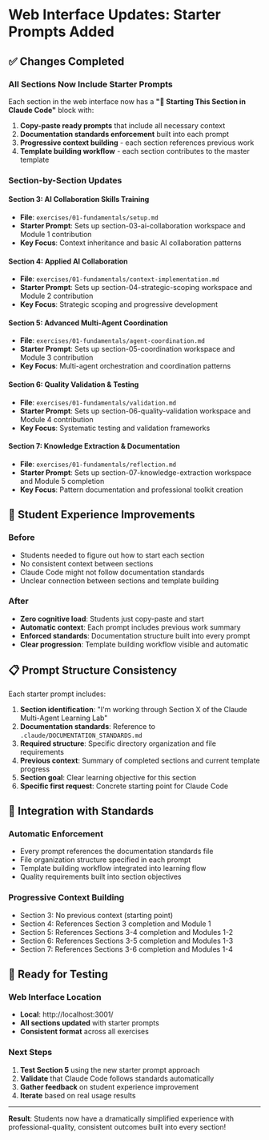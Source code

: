 # Web Interface Updates: Starter Prompts Added

## ✅ Changes Completed

### All Sections Now Include Starter Prompts

Each section in the web interface now has a **"🚀 Starting This Section in Claude Code"** block with:

1. **Copy-paste ready prompts** that include all necessary context
2. **Documentation standards enforcement** built into each prompt
3. **Progressive context building** - each section references previous work
4. **Template building workflow** - each section contributes to the master template

### Section-by-Section Updates

#### Section 3: AI Collaboration Skills Training
- **File**: `exercises/01-fundamentals/setup.md`
- **Starter Prompt**: Sets up section-03-ai-collaboration workspace and Module 1 contribution
- **Key Focus**: Context inheritance and basic AI collaboration patterns

#### Section 4: Applied AI Collaboration
- **File**: `exercises/01-fundamentals/context-implementation.md`
- **Starter Prompt**: Sets up section-04-strategic-scoping workspace and Module 2 contribution
- **Key Focus**: Strategic scoping and progressive development

#### Section 5: Advanced Multi-Agent Coordination
- **File**: `exercises/01-fundamentals/agent-coordination.md`
- **Starter Prompt**: Sets up section-05-coordination workspace and Module 3 contribution
- **Key Focus**: Multi-agent orchestration and coordination patterns

#### Section 6: Quality Validation & Testing
- **File**: `exercises/01-fundamentals/validation.md`
- **Starter Prompt**: Sets up section-06-quality-validation workspace and Module 4 contribution
- **Key Focus**: Systematic testing and validation frameworks

#### Section 7: Knowledge Extraction & Documentation
- **File**: `exercises/01-fundamentals/reflection.md`
- **Starter Prompt**: Sets up section-07-knowledge-extraction workspace and Module 5 completion
- **Key Focus**: Pattern documentation and professional toolkit creation

## 🎯 Student Experience Improvements

### Before
- Students needed to figure out how to start each section
- No consistent context between sections
- Claude Code might not follow documentation standards
- Unclear connection between sections and template building

### After
- **Zero cognitive load**: Students just copy-paste and start
- **Automatic context**: Each prompt includes previous work summary
- **Enforced standards**: Documentation structure built into every prompt
- **Clear progression**: Template building workflow visible and automatic

## 📋 Prompt Structure Consistency

Each starter prompt includes:

1. **Section identification**: "I'm working through Section X of the Claude Multi-Agent Learning Lab"
2. **Documentation standards**: Reference to `.claude/DOCUMENTATION_STANDARDS.md`
3. **Required structure**: Specific directory organization and file requirements
4. **Previous context**: Summary of completed sections and current template progress
5. **Section goal**: Clear learning objective for this section
6. **Specific first request**: Concrete starting point for Claude Code

## 🔗 Integration with Standards

### Automatic Enforcement
- Every prompt references the documentation standards file
- File organization structure specified in each prompt
- Template building workflow integrated into learning flow
- Quality requirements built into section objectives

### Progressive Context Building
- Section 3: No previous context (starting point)
- Section 4: References Section 3 completion and Module 1
- Section 5: References Sections 3-4 completion and Modules 1-2
- Section 6: References Sections 3-5 completion and Modules 1-3
- Section 7: References Sections 3-6 completion and Modules 1-4

## 🚀 Ready for Testing

### Web Interface Location
- **Local**: http://localhost:3001/
- **All sections updated** with starter prompts
- **Consistent format** across all exercises

### Next Steps
1. **Test Section 5** using the new starter prompt approach
2. **Validate** that Claude Code follows standards automatically
3. **Gather feedback** on student experience improvement
4. **Iterate** based on real usage results

---

**Result**: Students now have a dramatically simplified experience with professional-quality, consistent outcomes built into every section!